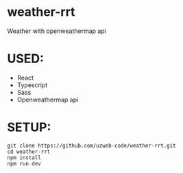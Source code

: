# weather-rrt
Weather with openweathermap api
# USED:
- React
- Typescript
- Sass
- Openweathermap api
# SETUP:
```shell
git clone https://github.com/uzweb-code/weather-rrt.git
cd weather-rrt
npm install
npm run dev

```
